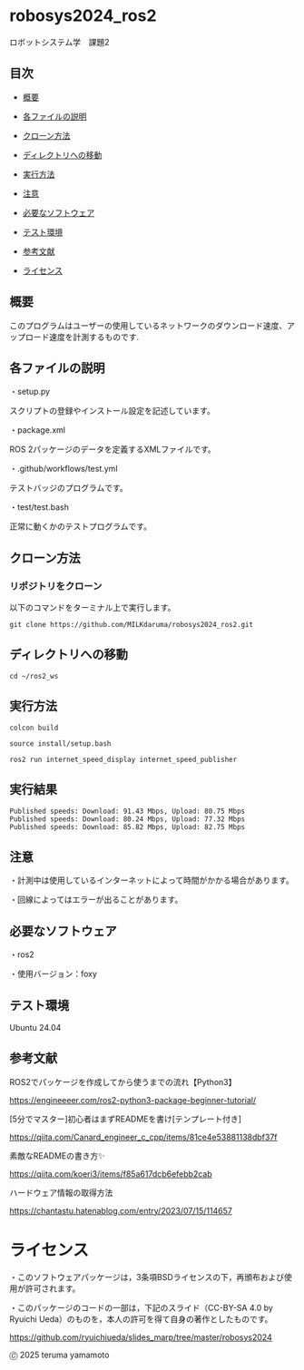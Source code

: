 # robosys2024_ros2
ロボットシステム学　課題2
## 目次
- [概要](#概要)

- [各ファイルの説明](#各ファイルの説明)

- [クローン方法](#クローン方法)

- [ディレクトリへの移動](#ディレクトリへの移動)

- [実行方法](#実行方法)

- [注意](#注意)

- [必要なソフトウェア](#必要なソフトウェア)

- [テスト環境](#テスト環境)

- [参考文献](#参考文献)

- [ライセンス](#ライセンス)

## 概要

このプログラムはユーザーの使用しているネットワークのダウンロード速度、アップロード速度を計測するものです.

## 各ファイルの説明

・setup.py

スクリプトの登録やインストール設定を記述しています。

・package.xml

ROS 2パッケージのデータを定義するXMLファイルです。

・.github/workflows/test.yml

テストバッジのプログラムです。

・test/test.bash

正常に動くかのテストプログラムです。

## クローン方法

### リポジトリをクローン

以下のコマンドをターミナル上で実行します。

```
git clone https://github.com/MILKdaruma/robosys2024_ros2.git
```

## ディレクトリへの移動

```
cd ~/ros2_ws
```

## 実行方法

```
colcon build
```

```
source install/setup.bash
```

```
ros2 run internet_speed_display internet_speed_publisher
```

## 実行結果

```
Published speeds: Download: 91.43 Mbps, Upload: 80.75 Mbps
Published speeds: Download: 80.24 Mbps, Upload: 77.32 Mbps
Published speeds: Download: 85.82 Mbps, Upload: 82.75 Mbps
```

## 注意

・計測中は使用しているインターネットによって時間がかかる場合があります。

・回線によってはエラーが出ることがあります。

## 必要なソフトウェア

・ros2

・使用バージョン：foxy

## テスト環境

Ubuntu 24.04

## 参考文献

ROS2でパッケージを作成してから使うまでの流れ【Python3】

https://engineeeer.com/ros2-python3-package-beginner-tutorial/

[5分でマスター]初心者はまずREADMEを書け[テンプレート付き]

https://qiita.com/Canard_engineer_c_cpp/items/81ce4e53881138dbf37f

素敵なREADMEの書き方✨

https://qiita.com/koeri3/items/f85a617dcb6efebb2cab

ハードウェア情報の取得方法

https://chantastu.hatenablog.com/entry/2023/07/15/114657

# ライセンス

・このソフトウェアパッケージは，3条項BSDライセンスの下，再頒布および使用が許可されます。

・このパッケージのコードの一部は，下記のスライド（CC-BY-SA 4.0 by Ryuichi Ueda）のものを，本人の許可を得て自身の著作としたものです。

https://github.com/ryuichiueda/slides_marp/tree/master/robosys2024

🄫 2025 teruma yamamoto

